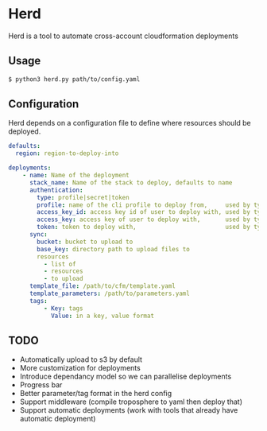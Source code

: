 # Herd

Herd is a tool to automate cross-account cloudformation deployments

## Usage
```sh
$ python3 herd.py path/to/config.yaml
```

## Configuration
Herd depends on a configuration file to define where resources should be deployed.
```yaml
defaults:
  region: region-to-deploy-into

deployments:
    - name: Name of the deployment
      stack_name: Name of the stack to deploy, defaults to name
      authentication:
        type: profile|secret|token
        profile: name of the cli profile to deploy from,     used by type=profile
        access_key_id: access key id of user to deploy with, used by type=secret
        access_key: access key of user to deploy with,       used by type=secret
        token: token to deploy with,                         used by type=token
      sync:
        bucket: bucket to upload to
        base_key: directory path to upload files to
        resources
          - list of
          - resources
          - to upload
      template_file: /path/to/cfm/template.yaml
      template_parameters: /path/to/parameters.yaml
      tags:
          - Key: tags
            Value: in a key, value format
```

## TODO
 - Automatically upload to s3 by default
 - More customization for deployments
 - Introduce dependancy model so we can parallelise deployments
 - Progress bar
 - Better parameter/tag format in the herd config
 - Support middleware (compile troposphere to yaml then deploy that)
 - Support automatic deployments (work with tools that already have automatic deployment)
